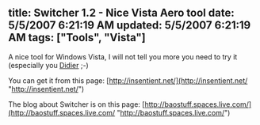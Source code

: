 title: Switcher 1.2 - Nice Vista Aero tool
date: 5/5/2007 6:21:19 AM
updated: 5/5/2007 6:21:19 AM
tags: ["Tools", "Vista"]
---
A nice tool for Windows Vista, I will not tell you more you need to try it (especially you [Didier](http://www.didierbeck.com/) ;-)

You can get it from this page: [http://insentient.net/](http://insentient.net/ "http://insentient.net/")

The blog about Switcher is on this page: [http://baostuff.spaces.live.com/](http://baostuff.spaces.live.com/ "http://baostuff.spaces.live.com/")
